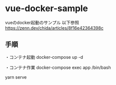 # vue-docker-sample
vueのdocker起動のサンプル
  以下参照
https://zenn.dev/chida/articles/8f16e42364398c

## 手順
・コンテナ起動
docker-compose up -d

・コンテナ作業
docker-compose exec app /bin/bash

yarn serve
